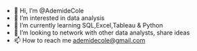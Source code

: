 - 👋 Hi, I’m @AdemideCole
- 👀 I’m interested in data analysis
- 🌱 I’m currently learning SQL,Excel,Tableau & Python
- 💞️ I’m looking to network with other data analysts, share ideas 
- 📫 How to reach me ademidecole@gmail.com

<!---
AdemideCole/AdemideCole is a ✨ special ✨ repository because its `README.md` (this file) appears on your GitHub profile.
You can click the Preview link to take a look at your changes.
--->
